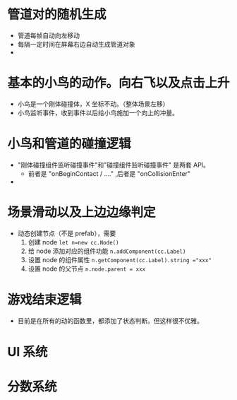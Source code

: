 
# 管道对的随机生成
- 管道每帧自动向左移动
- 每隔一定时间在屏幕右边自动生成管道对象
- 

# 基本的小鸟的动作。向右飞以及点击上升
- 小鸟是一个刚体碰撞体，X 坐标不动。（整体场景左移）
- 小鸟监听事件，收到事件以后给小鸟施加一个向上的冲量。

# 小鸟和管道的碰撞逻辑
- "刚体碰撞组件监听碰撞事件"和"碰撞组件监听碰撞事件" 是两套 API。
  - 前者是 "onBeginContact / ...." ,后者是 "onCollisionEnter"
- 

# 场景滑动以及上边边缘判定
- 动态创建节点（不是 prefab），需要
  1. 创建 node `let n=new cc.Node()` 
  2. 给 node 添加对应的组件功能 `n.addComponent(cc.Label)`
  3. 设置 node 的组件属性 `n.getComponent(cc.Label).string ="xxx"`
  4. 设置 node 的父节点 `n.node.parent = xxx`


# 游戏结束逻辑
- 目前是在所有的动的函数里，都添加了状态判断。但这样很不优雅。

# UI 系统

# 分数系统